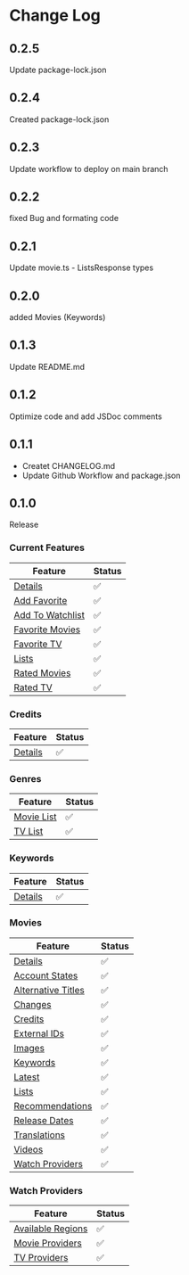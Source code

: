 # Change Log

## 0.2.5

Update package-lock.json

## 0.2.4

Created package-lock.json

## 0.2.3

Update workflow to deploy on main branch

## 0.2.2

fixed Bug and formating code

## 0.2.1

Update movie.ts - ListsResponse types

## 0.2.0

added Movies (Keywords)

## 0.1.3

Update README.md

## 0.1.2

Optimize code and add JSDoc comments

## 0.1.1

- Createt CHANGELOG.md
- Update Github Workflow and package.json

## 0.1.0

Release

### Current Features

| **Feature**                                                                             | **Status** |
| --------------------------------------------------------------------------------------- | ---------- |
| [Details](https://developer.themoviedb.org/reference/account-details)                   | ✅         |
| [Add Favorite](https://developer.themoviedb.org/reference/account-add-favorite)         | ✅         |
| [Add To Watchlist](https://developer.themoviedb.org/reference/account-add-to-watchlist) | ✅         |
| [Favorite Movies](https://developer.themoviedb.org/reference/account-get-favorites)     | ✅         |
| [Favorite TV](https://developer.themoviedb.org/reference/account-favorite-tv)           | ✅         |
| [Lists](https://developer.themoviedb.org/reference/account-lists)                       | ✅         |
| [Rated Movies](https://developer.themoviedb.org/reference/account-rated-movies)         | ✅         |
| [Rated TV](https://developer.themoviedb.org/reference/account-rated-tv)                 | ✅         |

### Credits

| **Feature**                                                          | **Status** |
| -------------------------------------------------------------------- | ---------- |
| [Details](https://developer.themoviedb.org/reference/credit-details) | ✅         |

### Genres

| **Feature**                                                               | **Status** |
| ------------------------------------------------------------------------- | ---------- |
| [Movie List](https://developer.themoviedb.org/reference/genre-movie-list) | ✅         |
| [TV List](https://developer.themoviedb.org/reference/genre-tv-list)       | ✅         |

### Keywords

| **Feature**                                                           | **Status** |
| --------------------------------------------------------------------- | ---------- |
| [Details](https://developer.themoviedb.org/reference/keyword-details) | ✅         |

### Movies

| **Feature**                                                                               | **Status** |
| ----------------------------------------------------------------------------------------- | ---------- |
| [Details](https://developer.themoviedb.org/reference/movie-details)                       | ✅         |
| [Account States](https://developer.themoviedb.org/reference/movie-account-states)         | ✅         |
| [Alternative Titles](https://developer.themoviedb.org/reference/movie-alternative-titles) | ✅         |
| [Changes](https://developer.themoviedb.org/reference/movie-changes)                       | ✅         |
| [Credits](https://developer.themoviedb.org/reference/movie-credits)                       | ✅         |
| [External IDs](https://developer.themoviedb.org/reference/movie-external-ids)             | ✅         |
| [Images](https://developer.themoviedb.org/reference/movie-images)                         | ✅         |
| [Keywords](https://developer.themoviedb.org/reference/movie-keywords)                     | ✅         |
| [Latest](https://developer.themoviedb.org/reference/movie-latest)                         | ✅         |
| [Lists](https://developer.themoviedb.org/reference/movie-lists)                           | ✅         |
| [Recommendations](https://developer.themoviedb.org/reference/movie-recommendations)       | ✅         |
| [Release Dates](https://developer.themoviedb.org/reference/movie-release-dates)           | ✅         |
| [Translations](https://developer.themoviedb.org/reference/movie-translations)             | ✅         |
| [Videos](https://developer.themoviedb.org/reference/movie-videos)                         | ✅         |
| [Watch Providers](https://developer.themoviedb.org/reference/movie-watch-providers)       | ✅         |

### Watch Providers

| **Feature**                                                                                       | **Status** |
| ------------------------------------------------------------------------------------------------- | ---------- |
| [Available Regions](https://developer.themoviedb.org/reference/watch-providers-available-regions) | ✅         |
| [Movie Providers](https://developer.themoviedb.org/reference/watch-providers-movie-st)            | ✅         |
| [TV Providers](https://developer.themoviedb.org/reference/watch-provider-tv-st)                   | ✅         |
